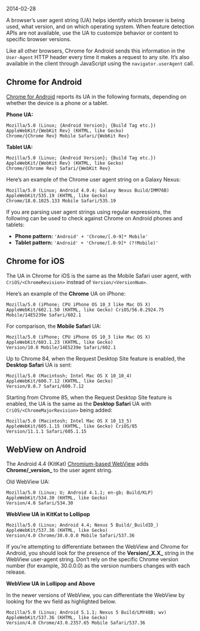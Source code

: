 2014-02-28

A browser’s user agent string (UA) helps identify which browser is being used, what version, and on which operating system. When feature detection APIs are not available, use the UA to customize behavior or content to specific browser versions.

Like all other browsers, Chrome for Android sends this information in the `User-Agent` HTTP header every time it makes a request to any site. It’s also available in the client through JavaScript using the `navigator.userAgent` call.

Chrome for Android
------------------

[Chrome for Android](https://play.google.com/store/apps/details?id=com.android.chrome) reports its UA in the following formats, depending on whether the device is a phone or a tablet.

**Phone UA:**

    Mozilla/5.0 (Linux; {Android Version}; {Build Tag etc.}) 
    AppleWebKit/{WebKit Rev} (KHTML, like Gecko)
    Chrome/{Chrome Rev} Mobile Safari/{WebKit Rev}

**Tablet UA:**

    Mozilla/5.0 (Linux; {Android Version}; {Build Tag etc.}) 
    AppleWebKit/{WebKit Rev} (KHTML, like Gecko) 
    Chrome/{Chrome Rev} Safari/{WebKit Rev}

Here’s an example of the Chrome user agent string on a Galaxy Nexus:

    Mozilla/5.0 (Linux; Android 4.0.4; Galaxy Nexus Build/IMM76B) 
    AppleWebKit/535.19 (KHTML, like Gecko) 
    Chrome/18.0.1025.133 Mobile Safari/535.19

If you are parsing user agent strings using regular expressions, the following can be used to check against Chrome on Android phones and tablets:

-   **Phone pattern:** `'Android' + 'Chrome/[.0-9]* Mobile'`
-   **Tablet pattern:** `'Android' + 'Chrome/[.0-9]* (?!Mobile)'`

Chrome for iOS
--------------

The UA in Chrome for iOS is the same as the Mobile Safari user agent, with `CriOS/<ChromeRevision>` instead of `Version/<VersionNum>`.

Here’s an example of the **Chrome** UA on iPhone:

    Mozilla/5.0 (iPhone; CPU iPhone OS 10_3 like Mac OS X) 
    AppleWebKit/602.1.50 (KHTML, like Gecko) CriOS/56.0.2924.75
    Mobile/14E5239e Safari/602.1

For comparison, the **Mobile Safari** UA:

    Mozilla/5.0 (iPhone; CPU iPhone OS 10_3 like Mac OS X)
    AppleWebKit/603.1.23 (KHTML, like Gecko)
    Version/10.0 Mobile/14E5239e Safari/602.1

Up to Chrome 84, when the Request Desktop Site feature is enabled, the **Desktop Safari** UA is sent:

    Mozilla/5.0 (Macintosh; Intel Mac OS X 10_10_4)
    AppleWebKit/600.7.12 (KHTML, like Gecko)
    Version/8.0.7 Safari/600.7.12

Starting from Chrome 85, when the Request Desktop Site feature is enabled, the UA is the same as the **Desktop Safari** UA with `CriOS/<ChromeMajorRevision>` being added:

    Mozilla/5.0 (Macintosh; Intel Mac OS X 10_13_5)
    AppleWebKit/605.1.15 (KHTML, like Gecko) CriOS/85
    Version/11.1.1 Safari/605.1.15

WebView on Android
------------------

The Android 4.4 (KitKat) [Chromium-based WebView](/docs/multidevice/webview/) adds **Chrome/\_version\_** to the user agent string.

Old WebView UA:

    Mozilla/5.0 (Linux; U; Android 4.1.1; en-gb; Build/KLP)
    AppleWebKit/534.30 (KHTML, like Gecko)
    Version/4.0 Safari/534.30

**WebView UA in KitKat to Lollipop**

    Mozilla/5.0 (Linux; Android 4.4; Nexus 5 Build/_BuildID_) 
    AppleWebKit/537.36 (KHTML, like Gecko) 
    Version/4.0 Chrome/30.0.0.0 Mobile Safari/537.36

If you’re attempting to differentiate between the WebView and Chrome for Android, you should look for the presence of the **Version/\_X.X\_** string in the WebView user-agent string. Don’t rely on the specific Chrome version number (for example, 30.0.0.0) as the version numbers changes with each release.

**WebView UA in Lollipop and Above**

In the newer versions of WebView, you can differentiate the WebView by looking for the wv field as highlighted below.

    Mozilla/5.0 (Linux; Android 5.1.1; Nexus 5 Build/LMY48B; wv)
    AppleWebKit/537.36 (KHTML, like Gecko) 
    Version/4.0 Chrome/43.0.2357.65 Mobile Safari/537.36
